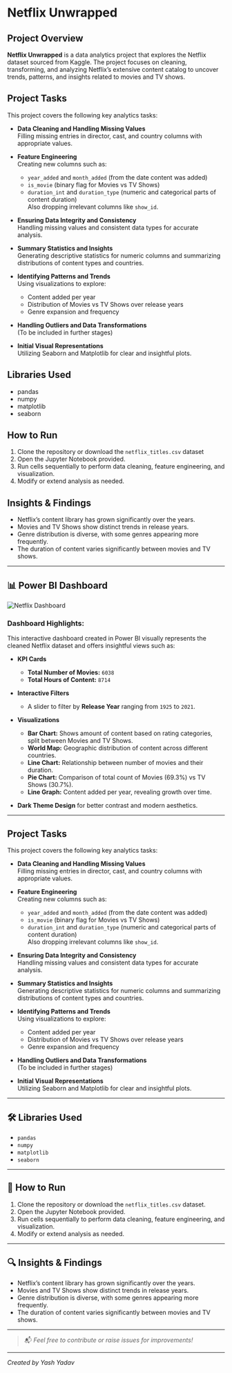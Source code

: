 # Netflix Unwrapped

## Project Overview
**Netflix Unwrapped** is a data analytics project that explores the Netflix dataset sourced from Kaggle. The project focuses on cleaning, transforming, and analyzing Netflix’s extensive content catalog to uncover trends, patterns, and insights related to movies and TV shows.


## Project Tasks
This project covers the following key analytics tasks:

- **Data Cleaning and Handling Missing Values**  
  Filling missing entries in director, cast, and country columns with appropriate values.

- **Feature Engineering**  
  Creating new columns such as:
  - `year_added` and `month_added` (from the date content was added)  
  - `is_movie` (binary flag for Movies vs TV Shows)  
  - `duration_int` and `duration_type` (numeric and categorical parts of content duration)  
  Also dropping irrelevant columns like `show_id`.

- **Ensuring Data Integrity and Consistency**  
  Handling missing values and consistent data types for accurate analysis.

- **Summary Statistics and Insights**  
  Generating descriptive statistics for numeric columns and summarizing distributions of content types and countries.

- **Identifying Patterns and Trends**  
  Using visualizations to explore:
  - Content added per year  
  - Distribution of Movies vs TV Shows over release years  
  - Genre expansion and frequency

- **Handling Outliers and Data Transformations**  
  (To be included in further stages)

- **Initial Visual Representations**  
  Utilizing Seaborn and Matplotlib for clear and insightful plots.

## Libraries Used
- pandas
- numpy
- matplotlib
- seaborn

## How to Run
1. Clone the repository or download the `netflix_titles.csv` dataset 
2. Open the Jupyter Notebook provided.
3. Run cells sequentially to perform data cleaning, feature engineering, and visualization.
4. Modify or extend analysis as needed.

## Insights & Findings
- Netflix’s content library has grown significantly over the years.
- Movies and TV Shows show distinct trends in release years.
- Genre distribution is diverse, with some genres appearing more frequently.
- The duration of content varies significantly between movies and TV shows.

---



## 📊 Power BI Dashboard
![Netflix Dashboard](4f2f7076-017b-4008-95f1-9904a72b303b.png)

### Dashboard Highlights:
This interactive dashboard created in Power BI visually represents the cleaned Netflix dataset and offers insightful views such as:

- **KPI Cards**
  - **Total Number of Movies:** `6038`
  - **Total Hours of Content:** `8714`

- **Interactive Filters**
  - A slider to filter by **Release Year** ranging from `1925` to `2021`.

- **Visualizations**
  - **Bar Chart:** Shows amount of content based on rating categories, split between Movies and TV Shows.
  - **World Map:** Geographic distribution of content across different countries.
  - **Line Chart:** Relationship between number of movies and their duration.
  - **Pie Chart:** Comparison of total count of Movies (69.3%) vs TV Shows (30.7%).
  - **Line Graph:** Content added per year, revealing growth over time.

- **Dark Theme Design** for better contrast and modern aesthetics.

---

## Project Tasks

This project covers the following key analytics tasks:

- **Data Cleaning and Handling Missing Values**  
  Filling missing entries in director, cast, and country columns with appropriate values.

- **Feature Engineering**  
  Creating new columns such as:
  - `year_added` and `month_added` (from the date content was added)  
  - `is_movie` (binary flag for Movies vs TV Shows)  
  - `duration_int` and `duration_type` (numeric and categorical parts of content duration)  
  Also dropping irrelevant columns like `show_id`.

- **Ensuring Data Integrity and Consistency**  
  Handling missing values and consistent data types for accurate analysis.

- **Summary Statistics and Insights**  
  Generating descriptive statistics for numeric columns and summarizing distributions of content types and countries.

- **Identifying Patterns and Trends**  
  Using visualizations to explore:
  - Content added per year  
  - Distribution of Movies vs TV Shows over release years  
  - Genre expansion and frequency

- **Handling Outliers and Data Transformations**  
  (To be included in further stages)

- **Initial Visual Representations**  
  Utilizing Seaborn and Matplotlib for clear and insightful plots.

---

## 🛠️ Libraries Used

- `pandas`  
- `numpy`  
- `matplotlib`  
- `seaborn`  

---

## 🔧 How to Run

1. Clone the repository or download the `netflix_titles.csv` dataset.
2. Open the Jupyter Notebook provided.
3. Run cells sequentially to perform data cleaning, feature engineering, and visualization.
4. Modify or extend analysis as needed.

---

## 🔍 Insights & Findings

- Netflix’s content library has grown significantly over the years.
- Movies and TV Shows show distinct trends in release years.
- Genre distribution is diverse, with some genres appearing more frequently.
- The duration of content varies significantly between movies and TV shows.

---

> 📬 *Feel free to contribute or raise issues for improvements!*

---

*Created by Yash Yadav*


